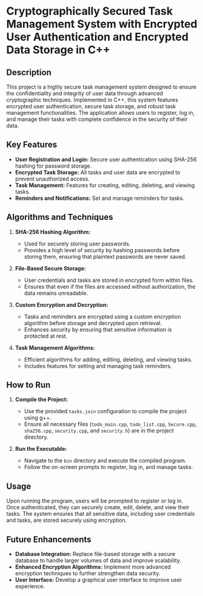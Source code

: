 # Cryptographically Secured Task Management System with Encrypted User Authentication and Encrypted Data Storage in C++

## Description

This project is a highly secure task management system designed to ensure the confidentiality and integrity of user data through advanced cryptographic techniques. Implemented in C++, this system features encrypted user authentication, secure task storage, and robust task management functionalities. The application allows users to register, log in, and manage their tasks with complete confidence in the security of their data.

## Key Features

- **User Registration and Login:** Secure user authentication using SHA-256 hashing for password storage.
- **Encrypted Task Storage:** All tasks and user data are encrypted to prevent unauthorized access.
- **Task Management:** Features for creating, editing, deleting, and viewing tasks.
- **Reminders and Notifications:** Set and manage reminders for tasks.

## Algorithms and Techniques

1. **SHA-256 Hashing Algorithm:**
   - Used for securely storing user passwords.
   - Provides a high level of security by hashing passwords before storing them, ensuring that plaintext passwords are never saved.

2. **File-Based Secure Storage:**
   - User credentials and tasks are stored in encrypted form within files.
   - Ensures that even if the files are accessed without authorization, the data remains unreadable.

3. **Custom Encryption and Decryption:**
   - Tasks and reminders are encrypted using a custom encryption algorithm before storage and decrypted upon retrieval.
   - Enhances security by ensuring that sensitive information is protected at rest.

4. **Task Management Algorithms:**
   - Efficient algorithms for adding, editing, deleting, and viewing tasks.
   - Includes features for setting and managing task reminders.

## How to Run

1. **Compile the Project:**
   - Use the provided `tasks.join` configuration to compile the project using g++.
   - Ensure all necessary files (`todo_main.cpp`, `todo_list.cpp`, `Secure.cpp`, `sha256.cpp`, `security.cpp`, and `security.h`) are in the project directory.

2. **Run the Executable:**
   - Navigate to the `bin` directory and execute the compiled program.
   - Follow the on-screen prompts to register, log in, and manage tasks.

## Usage

Upon running the program, users will be prompted to register or log in. Once authenticated, they can securely create, edit, delete, and view their tasks. The system ensures that all sensitive data, including user credentials and tasks, are stored securely using encryption.

## Future Enhancements

- **Database Integration:** Replace file-based storage with a secure database to handle larger volumes of data and improve scalability.
- **Enhanced Encryption Algorithms:** Implement more advanced encryption techniques to further strengthen data security.
- **User Interface:** Develop a graphical user interface to improve user experience.
